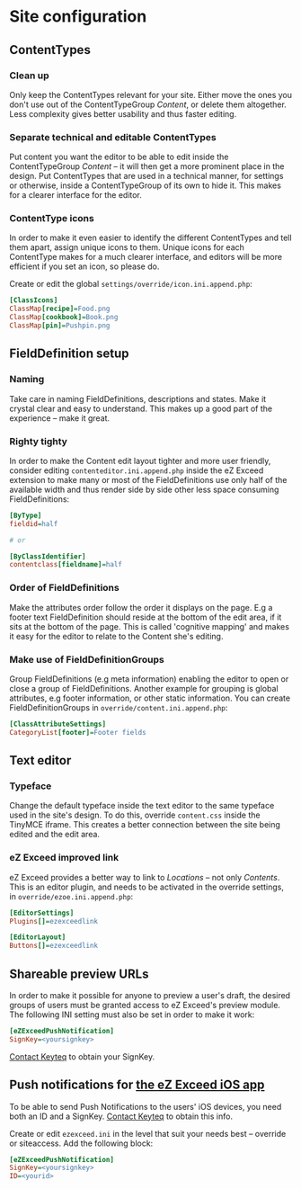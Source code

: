 Site configuration
==================

## <a id="site-configuration-content-types" href="#site-configuration-content-types"></a> ContentTypes

### Clean up

Only keep the ContentTypes relevant for your site. Either move the ones you don't use out of the ContentTypeGroup *Content*, or delete them altogether. Less complexity gives better usability and thus faster editing.

### Separate technical and editable ContentTypes

Put content you want the editor to be able to edit inside the ContentTypeGroup *Content* – it will then get a more prominent place in the design. Put ContentTypes that are used in a technical manner, for settings or otherwise, inside a ContentTypeGroup of its own to hide it. This makes for a clearer interface for the editor.

### ContentType icons

In order to make it even easier to identify the different ContentTypes and tell them apart, assign unique icons to them. Unique icons for each ContentType makes for a much clearer interface, and editors will be more efficient if you set an icon, so please do.

Create or edit the global `settings/override/icon.ini.append.php`:

```ini
[ClassIcons]
ClassMap[recipe]=Food.png
ClassMap[cookbook]=Book.png
ClassMap[pin]=Pushpin.png
```

<!-- [Full overview of the available icons](src/03/01-icons-available.md). -->

## <a id="site-configuration-field-definition-setup" href="#site-configuration-field-definition-setup"></a> FieldDefinition setup

### Naming

Take care in naming FieldDefinitions, descriptions and states. Make it crystal clear and easy to understand. This makes up a good part of the experience – make it great.

### Righty tighty

In order to make the Content edit layout tighter and more user friendly, consider editing `contenteditor.ini.append.php` inside the eZ Exceed extension to make many or most of the FieldDefinitions use only half of the available width and thus render side by side other less space consuming FieldDefinitions:

```ini
[ByType]
fieldid=half

# or

[ByClassIdentifier]
contentclass[fieldname]=half
```

### Order of FieldDefinitions

Make the attributes order follow the order it displays on the page. E.g a footer text FieldDefinition should reside at the bottom of the edit area, if it sits at the bottom of the page. This is called 'cognitive mapping' and makes it easy for the editor to relate to the Content she's editing.

### Make use of FieldDefinitionGroups

Group FieldDefinitions (e.g meta information) enabling the editor to open or close a group of FieldDefinitions. Another example for grouping is global attributes, e.g footer information, or other static information. You can create FieldDefinitionGroups in `override/content.ini.append.php`:

```ini
[ClassAttributeSettings]
CategoryList[footer]=Footer fields
```

## <a id="site-configuration-text-editor" href="#site-configuration-text-editor"></a> Text editor

### Typeface

Change the default typeface inside the text editor to the same typeface used in the site's design. To do this, override `content.css` inside the TinyMCE iframe. This creates a better connection between the site being edited and the edit area.

### eZ Exceed improved link

eZ Exceed provides a better way to link to *Locations* – not only *Contents*. This is an editor plugin, and needs to be activated in the override settings, in `override/ezoe.ini.append.php`:

```ini
[EditorSettings]
Plugins[]=ezexceedlink

[EditorLayout]
Buttons[]=ezexceedlink
```

## <a id="site-configuration-preview-url" href="#site-configuration-preview-url"></a> Shareable preview URLs
In order to make it possible for anyone to preview a user's draft, the desired groups of users must be granted access to eZ Exceed's preview module. The following INI setting must also be set in order to make it work:

```ini
[eZExceedPushNotification]
SignKey=<yoursignkey>
```

[Contact Keyteq](mailto:support@keyteq.no "Send email to support@keyteq.no") to obtain your SignKey.

## <a id="site-configuration-push-notifications" href="#site-configuration-push-notifications"></a> Push notifications for [the eZ Exceed iOS app](https://itunes.apple.com/app/id567405821 "Exceed at iTunes App Store")

To be able to send Push Notifications to the users' iOS devices, you need both an ID and a SignKey. [Contact Keyteq](mailto:support@keyteq.no "Send email to support@keyteq.no") to obtain this info.

Create or edit `ezexceed.ini` in the level that suit your needs best – override or siteaccess. Add the following block:

```ini
[eZExceedPushNotification]
SignKey=<yoursignkey>
ID=<yourid>
```
